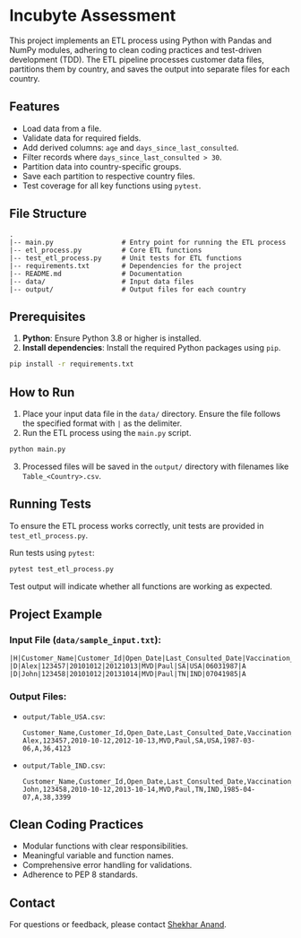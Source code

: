 # Incubyte Assessment

This project implements an ETL process using Python with Pandas and NumPy modules, adhering to clean coding practices and test-driven development (TDD). The ETL pipeline processes customer data files, partitions them by country, and saves the output into separate files for each country.

## Features
- Load data from a file.
- Validate data for required fields.
- Add derived columns: `age` and `days_since_last_consulted`.
- Filter records where `days_since_last_consulted > 30`.
- Partition data into country-specific groups.
- Save each partition to respective country files.
- Test coverage for all key functions using `pytest`.

## File Structure
```
.
|-- main.py                 # Entry point for running the ETL process
|-- etl_process.py          # Core ETL functions
|-- test_etl_process.py     # Unit tests for ETL functions
|-- requirements.txt        # Dependencies for the project
|-- README.md               # Documentation
|-- data/                   # Input data files
|-- output/                 # Output files for each country
```

## Prerequisites
1. **Python**: Ensure Python 3.8 or higher is installed.
2. **Install dependencies**: Install the required Python packages using `pip`.

```bash
pip install -r requirements.txt
```

## How to Run
1. Place your input data file in the `data/` directory. Ensure the file follows the specified format with `|` as the delimiter.
2. Run the ETL process using the `main.py` script.

```bash
python main.py
```

3. Processed files will be saved in the `output/` directory with filenames like `Table_<Country>.csv`.

## Running Tests
To ensure the ETL process works correctly, unit tests are provided in `test_etl_process.py`.

Run tests using `pytest`:
```bash
pytest test_etl_process.py
```

Test output will indicate whether all functions are working as expected.

## Project Example
### Input File (`data/sample_input.txt`):
```
|H|Customer_Name|Customer_Id|Open_Date|Last_Consulted_Date|Vaccination_Id|Dr_Name|State|Country|DOB|Is_Active
|D|Alex|123457|20101012|20121013|MVD|Paul|SA|USA|06031987|A
|D|John|123458|20101012|20131014|MVD|Paul|TN|IND|07041985|A
```

### Output Files:
- `output/Table_USA.csv`:
  ```csv
  Customer_Name,Customer_Id,Open_Date,Last_Consulted_Date,Vaccination_Id,Dr_Name,State,Country,DOB,Is_Active,age,days_since_last_consulted
  Alex,123457,2010-10-12,2012-10-13,MVD,Paul,SA,USA,1987-03-06,A,36,4123
  ```

- `output/Table_IND.csv`:
  ```csv
  Customer_Name,Customer_Id,Open_Date,Last_Consulted_Date,Vaccination_Id,Dr_Name,State,Country,DOB,Is_Active,age,days_since_last_consulted
  John,123458,2010-10-12,2013-10-14,MVD,Paul,TN,IND,1985-04-07,A,38,3399
  ```

## Clean Coding Practices
- Modular functions with clear responsibilities.
- Meaningful variable and function names.
- Comprehensive error handling for validations.
- Adherence to PEP 8 standards.

## Contact
For questions or feedback, please contact [Shekhar Anand](mailto:shekhar4321anand@gmail.com).

